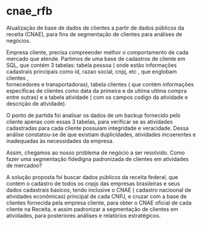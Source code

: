 # cnae_rfb
Atualização de base de dados de clientes  a partir de dados públicos da receita (CNAE), para fins de segmentação de clientes para análises  de negócios. 

Empresa cliente, precisa compreender melhor o comportamento de cada mercado que atende. Partimos de uma base de cadastros de cliente em SQL, 
que contém 3 tabelas:  tabela pessoa ( onde estão informações cadastrais principais como id, razao social, cnpj, etc , que englobam clientes ,  
fornecedores e transportadoras), tabela clientes ( que contém informações específicas de clientes como data da primeira e  da ultima ultima compra entre outras)
e a tabela atividade ( com os campos codigo da atividade e descrição de atividade).

O ponto de partida foi analisar os dados de um backup fornecido pelo cliente apenas  com essas 3 tabelas, para verificar se as atividades cadastradas para cada cliente 
possuiam integridade e veracidade. Dessa análise constatou-se de que existiam duplicidades, atividades incoerentes e inadequadas  às necessidades da empresa. 

Assim, chegamos ao nosso problema de negócio a ser resolvido. Como fazer uma segmentação fidedigna padronizada de clientes em atividades de mercadoo?

A solução proposta foi buscar dados públicos da receita federal, que contém o cadastro de todos os cnpjs das empresas brasileiras e seus dados cadastrais basicos, tendo
inclusive o CNAE ( cadastro nacioonal de atividades econômicas) principal de cada CNPJ, e cruzar com a base de clientes fornecida pela empresa cliente, para obter o CNAE
oficial de cada cliente na Receita, e  assim padronizar a segmentação de clientes em atividades, para posteriores análises e relatórios estratégicos. 



